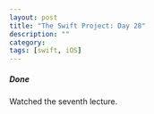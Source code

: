 ```yaml
---
layout: post
title: "The Swift Project: Day 28"
description: ""
category:
tags: [swift, iOS]
---
```


##### Done

Watched the seventh lecture.
